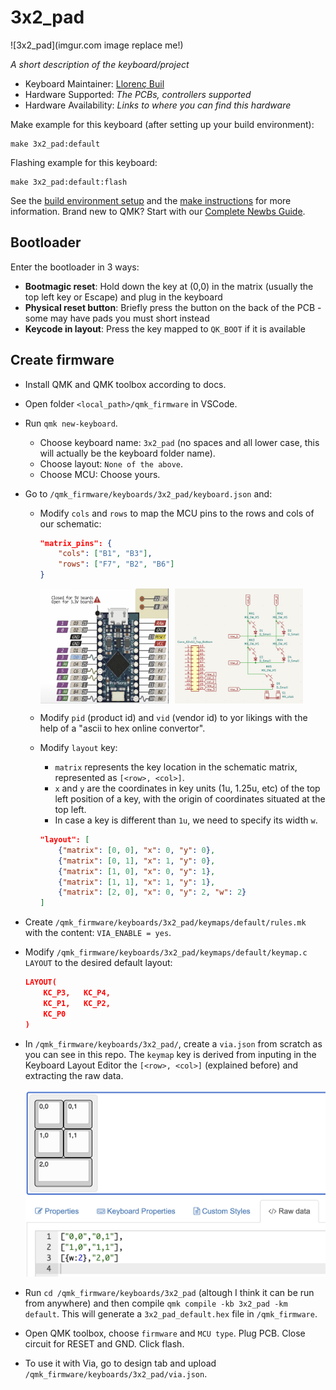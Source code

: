 # 3x2_pad

![3x2_pad](imgur.com image replace me!)

*A short description of the keyboard/project*

* Keyboard Maintainer: [Llorenç Buil](https://github.com/ygbuil)
* Hardware Supported: *The PCBs, controllers supported*
* Hardware Availability: *Links to where you can find this hardware*

Make example for this keyboard (after setting up your build environment):

    make 3x2_pad:default

Flashing example for this keyboard:

    make 3x2_pad:default:flash

See the [build environment setup](https://docs.qmk.fm/#/getting_started_build_tools) and the [make instructions](https://docs.qmk.fm/#/getting_started_make_guide) for more information. Brand new to QMK? Start with our [Complete Newbs Guide](https://docs.qmk.fm/#/newbs).

## Bootloader

Enter the bootloader in 3 ways:

* **Bootmagic reset**: Hold down the key at (0,0) in the matrix (usually the top left key or Escape) and plug in the keyboard
* **Physical reset button**: Briefly press the button on the back of the PCB - some may have pads you must short instead
* **Keycode in layout**: Press the key mapped to `QK_BOOT` if it is available

## Create firmware

* Install QMK and QMK toolbox according to docs.
* Open folder `<local_path>/qmk_firmware` in VSCode.
* Run `qmk new-keyboard`.
    * Choose keyboard name: `3x2_pad` (no spaces and all lower case, this will actually be the keyboard folder name).
    * Choose layout: `None of the above`.
    * Choose MCU: Choose yours.
* Go to `/qmk_firmware/keyboards/3x2_pad/keyboard.json` and:
    * Modify `cols` and `rows` to map the MCU pins to the rows and cols of our schematic: 
        ```json
        "matrix_pins": {
            "cols": ["B1", "B3"],
            "rows": ["F7", "B2", "B6"]
        }
        ```
        <div style="display: flex; gap: 10px;">
            <img src="images/mcu.png" alt="MCU" width="45%">
            <img src="images/schematic.png" alt="Schematic" width="45%">
        </div>
    * Modify `pid` (product id) and `vid` (vendor id) to yor likings with the help of a "ascii to hex online convertor".
    * Modify `layout` key:
        * `matrix` represents the key location in the schematic matrix, represented as `[<row>, <col>]`.
        * `x` and `y` are the coordinates in key units (1u, 1.25u, etc) of the top left position of a key, with the origin of coordinates situated at the top left.
        * In case a key is different than `1u`, we need to specify its width `w`.
    
        ```json
        "layout": [
            {"matrix": [0, 0], "x": 0, "y": 0},
            {"matrix": [0, 1], "x": 1, "y": 0},
            {"matrix": [1, 0], "x": 0, "y": 1},
            {"matrix": [1, 1], "x": 1, "y": 1},
            {"matrix": [2, 0], "x": 0, "y": 2, "w": 2}
        ]
        ```
* Create `/qmk_firmware/keyboards/3x2_pad/keymaps/default/rules.mk` with the content: `VIA_ENABLE = yes`.
* Modify `/qmk_firmware/keyboards/3x2_pad/keymaps/default/keymap.c` `LAYOUT` to the desired default layout:
    ```json
    LAYOUT(
        KC_P3,   KC_P4,
        KC_P1,   KC_P2,
        KC_P0
    )
    ```
* In `/qmk_firmware/keyboards/3x2_pad/`, create a `via.json` from scratch as you can see in this repo. The `keymap` key is derived from inputing in the Keyboard Layout Editor the `[<row>, <col>]` (explained before) and extracting the raw data.

    <img src="images/kle.png" alt="KLE" width="500px">

* Run `cd /qmk_firmware/keyboards/3x2_pad` (altough I think it can be run from anywhere) and then compile `qmk compile -kb 3x2_pad -km default`. This will generate a `3x2_pad_default.hex` file in `/qmk_firmware`.
* Open QMK toolbox, choose `firmware` and `MCU type`. Plug PCB. Close circuit for RESET and GND. Click flash.
* To use it with Via, go to design tab and upload `/qmk_firmware/keyboards/3x2_pad/via.json`.